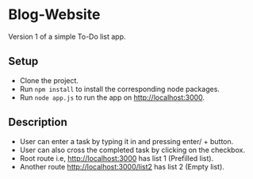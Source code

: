 # Blog-Website
Version 1 of a simple To-Do list app. 

## Setup
- Clone the project.
- Run `npm install` to install the corresponding node packages.
- Run `node app.js` to run the app on [http://localhost:3000](http://localhost:3000).

## Description 
- User can enter a task by typing it in and pressing enter/ + button.
- User can also cross the completed task by clicking on the checkbox.
- Root route i.e, [http://localhost:3000](http://localhost:3000) has list 1 (Prefilled list).
- Another route [http://localhost:3000/list2](http://localhost:3000/list2) has list 2 (Empty list).
